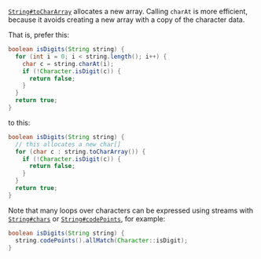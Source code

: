 [`String#toCharArray`](https://docs.oracle.com/en/java/javase/11/docs/api/java.base/java/lang/String.html#toCharArray\(\))
allocates a new array. Calling `charAt` is more efficient, because it avoids
creating a new array with a copy of the character data.

That is, prefer this:

```java
boolean isDigits(String string) {
  for (int i = 0; i < string.length(); i++) {
    char c = string.charAt(i);
    if (!Character.isDigit(c)) {
      return false;
    }
  }
  return true;
}
```

to this:

```java
boolean isDigits(String string) {
  // this allocates a new char[]
  for (char c : string.toCharArray()) {
    if (!Character.isDigit(c)) {
      return false;
    }
  }
  return true;
}
```

Note that many loops over characters can be expressed using streams with
[`String#chars`][chars] or [`String#codePoints`][codePoints], for example:

```java
boolean isDigits(String string) {
  string.codePoints().allMatch(Character::isDigit);
}
```

[chars]: https://docs.oracle.com/en/java/javase/11/docs/api/java.base/java/lang/String.html#chars()
[codePoints]: https://docs.oracle.com/en/java/javase/11/docs/api/java.base/java/lang/String.html#codePoints()
